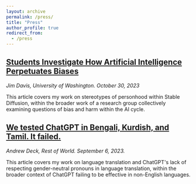 ```yaml
---
layout: archive
permalink: /press/
title: "Press"
author_profile: true
redirect_from:
  - /press
---
```


## <a href = "https://ischool.uw.edu/news/2023/10/students-investigate-how-artificial-intelligence-perpetuates-biases?fbclid=IwAR2nyV0_RiuBVnutpGhnZucRD6e837bVYqHUDzKWWB4iV8KHhj6ltDHDF4A">Students Investigate How Artificial Intelligence Perpetuates Biases</a>
_Jim Davis, University of Washington. October 30, 2023_

This article covers my work on stereotypes of personhood within Stable Diffusion, within the broader work of a research group collectively examining questions of bias and harm within the AI cycle. 

## <a href = "https://restofworld.org/2023/chatgpt-problems-global-language-testing/">We tested ChatGPT in Bengali, Kurdish, and Tamil. It failed.</a>
_Andrew Deck, Rest of World. September 6, 2023._

This article covers my work on language translation and ChatGPT's lack of respecting gender-neutral pronouns in language translation, within the broader context of ChatGPT failing to be effective in non-English languages. 
